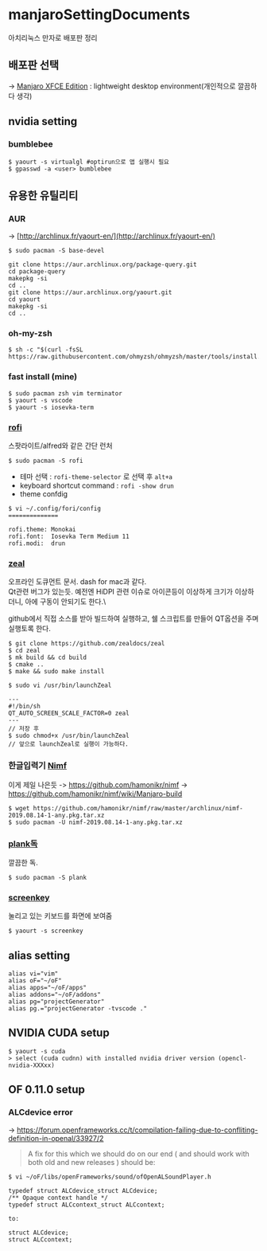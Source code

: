 # manjaroSettingDocuments
아치리눅스 만자로 배포판 정리

## 배포판 선택
-> [Manjaro XFCE Edition](https://osdn.net/dl/manjaro/manjaro-xfce-17.1.12-stable-x86_64.iso) : lightweight desktop environment(개인적으로 깔끔하다 생각)

## nvidia setting
### bumblebee
```
$ yaourt -s virtualgl #optirun으로 앱 실행시 필요
$ gpasswd -a <user> bumblebee
```

## 유용한 유틸리티
### AUR
-> [http://archlinux.fr/yaourt-en/](http://archlinux.fr/yaourt-en/)
```
$ sudo pacman -S base-devel

git clone https://aur.archlinux.org/package-query.git
cd package-query
makepkg -si
cd ..
git clone https://aur.archlinux.org/yaourt.git
cd yaourt
makepkg -si
cd ..
```
### oh-my-zsh
```
$ sh -c "$(curl -fsSL https://raw.githubusercontent.com/ohmyzsh/ohmyzsh/master/tools/install.sh)"
```
### fast install (mine)
```
$ sudo pacman zsh vim terminator 
$ yaourt -s vscode
$ yaourt -s iosevka-term
```
### [rofi](https://github.com/DaveDavenport/rofi)
스팟라이트/alfred와 같은 간단 런처
```
$ sudo pacman -S rofi
```
- 테마 선택 : `rofi-theme-selector` 로 선택 후 `alt+a`
- keyboard shortcut command : `rofi -show drun`
- theme confdig
```
$ vi ~/.config/fori/config
==============

rofi.theme: Monokai
rofi.font:  Iosevka Term Medium 11
rofi.modi:  drun
```

### [zeal](https://github.com/zealdocs/zeal)
오프라인 도큐먼트 문서. dash for mac과 같다. \
Qt관련 버그가 있는듯. 예전엔 HiDPI 관련 이슈로 아이콘등이 이상하게 크기가 이상하더니, 아에 구동이 안되기도 한다.\

github에서 직접 소스를 받아 빌드하여 실행하고, 쉘 스크립트를 만들어 QT옵션을 주며 실행토록 한다.
```
$ git clone https://github.com/zealdocs/zeal
$ cd zeal
$ mk build && cd build
$ cmake ..
$ make && sudo make install

$ sudo vi /usr/bin/launchZeal

---
#!/bin/sh
QT_AUTO_SCREEN_SCALE_FACTOR=0 zeal
---
// 저장 후 
$ sudo chmod+x /usr/bin/launchZeal
// 앞으로 launchZeal로 실행이 가능하다.

```
### 한글입력기 [Nimf](https://github.com/janghe11/nimf)
이게 제일 나은듯 
-> https://github.com/hamonikr/nimf
-> https://github.com/hamonikr/nimf/wiki/Manjaro-build
```
$ wget https://github.com/hamonikr/nimf/raw/master/archlinux/nimf-2019.08.14-1-any.pkg.tar.xz
$ sudo pacman -U nimf-2019.08.14-1-any.pkg.tar.xz

```

### [plank독](https://wiki.archlinux.org/index.php/Plank)
깔끔한 독.
```
$ sudo pacman -S plank
```

### [screenkey](https://github.com/wavexx/screenkey)
눌리고 있는 키보드를 화면에 보여줌
```
$ yaourt -s screenkey
```

## alias setting
```
alias vi="vim"
alias oF="~/oF"
alias apps="~/oF/apps"
alias addons="~/oF/addons"
alias pg="projectGenerator"
alias pg.="projectGenerator -tvscode ."
```
## NVIDIA CUDA setup
```
$ yaourt -s cuda
> select (cuda cudnn) with installed nvidia driver version (opencl-nvidia-XXXxx)
```
## OF 0.11.0 setup
### ALCdevice error
-> https://forum.openframeworks.cc/t/compilation-failing-due-to-confliting-definition-in-openal/33927/2
> A fix for this which we should do on our end ( and should work with both old and new releases ) should be:
```
$ vi ~/oF/libs/openFrameworks/sound/ofOpenALSoundPlayer.h
```
```
typedef struct ALCdevice_struct ALCdevice;
/** Opaque context handle */
typedef struct ALCcontext_struct ALCcontext;

to:

struct ALCdevice;
struct ALCcontext;
```
